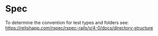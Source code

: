 # Spec

To determine the convention for test types and folders see:
https://relishapp.com/rspec/rspec-rails/v/4-0/docs/directory-structure